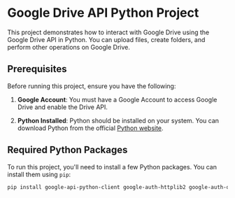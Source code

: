 # Google Drive API Python Project

This project demonstrates how to interact with Google Drive using the Google Drive API in Python. You can upload files, create folders, and perform other operations on Google Drive.

## Prerequisites

Before running this project, ensure you have the following:

1. **Google Account**: You must have a Google Account to access Google Drive and enable the Drive API.

2. **Python Installed**: Python should be installed on your system. You can download Python from the official [Python website](https://www.python.org/).

## Required Python Packages

To run this project, you'll need to install a few Python packages. You can install them using `pip`:

```bash
pip install google-api-python-client google-auth-httplib2 google-auth-oauthlib
